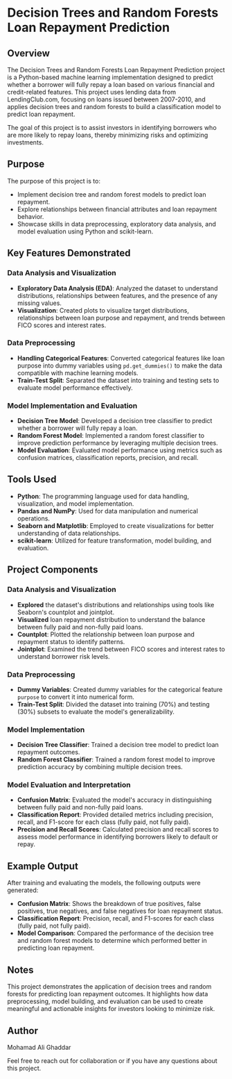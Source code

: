 # Decision Trees and Random Forests Loan Repayment Prediction

## Overview

The Decision Trees and Random Forests Loan Repayment Prediction project is a Python-based machine learning implementation designed to predict whether a borrower will fully repay a loan based on various financial and credit-related features. This project uses lending data from LendingClub.com, focusing on loans issued between 2007-2010, and applies decision trees and random forests to build a classification model to predict loan repayment.

The goal of this project is to assist investors in identifying borrowers who are more likely to repay loans, thereby minimizing risks and optimizing investments.

## Purpose

The purpose of this project is to:

- Implement decision tree and random forest models to predict loan repayment.
- Explore relationships between financial attributes and loan repayment behavior.
- Showcase skills in data preprocessing, exploratory data analysis, and model evaluation using Python and scikit-learn.

## Key Features Demonstrated

### Data Analysis and Visualization

- **Exploratory Data Analysis (EDA)**: Analyzed the dataset to understand distributions, relationships between features, and the presence of any missing values.
- **Visualization**: Created plots to visualize target distributions, relationships between loan purpose and repayment, and trends between FICO scores and interest rates.

### Data Preprocessing

- **Handling Categorical Features**: Converted categorical features like loan purpose into dummy variables using `pd.get_dummies()` to make the data compatible with machine learning models.
- **Train-Test Split**: Separated the dataset into training and testing sets to evaluate model performance effectively.

### Model Implementation and Evaluation

- **Decision Tree Model**: Developed a decision tree classifier to predict whether a borrower will fully repay a loan.
- **Random Forest Model**: Implemented a random forest classifier to improve prediction performance by leveraging multiple decision trees.
- **Model Evaluation**: Evaluated model performance using metrics such as confusion matrices, classification reports, precision, and recall.

## Tools Used

- **Python**: The programming language used for data handling, visualization, and model implementation.
- **Pandas and NumPy**: Used for data manipulation and numerical operations.
- **Seaborn and Matplotlib**: Employed to create visualizations for better understanding of data relationships.
- **scikit-learn**: Utilized for feature transformation, model building, and evaluation.

## Project Components

### Data Analysis and Visualization

- **Explored** the dataset's distributions and relationships using tools like Seaborn's countplot and jointplot.
- **Visualized** loan repayment distribution to understand the balance between fully paid and non-fully paid loans.
- **Countplot**: Plotted the relationship between loan purpose and repayment status to identify patterns.
- **Jointplot**: Examined the trend between FICO scores and interest rates to understand borrower risk levels.

### Data Preprocessing

- **Dummy Variables**: Created dummy variables for the categorical feature `purpose` to convert it into numerical form.
- **Train-Test Split**: Divided the dataset into training (70%) and testing (30%) subsets to evaluate the model's generalizability.

### Model Implementation

- **Decision Tree Classifier**: Trained a decision tree model to predict loan repayment outcomes.
- **Random Forest Classifier**: Trained a random forest model to improve prediction accuracy by combining multiple decision trees.

### Model Evaluation and Interpretation

- **Confusion Matrix**: Evaluated the model's accuracy in distinguishing between fully paid and non-fully paid loans.
- **Classification Report**: Provided detailed metrics including precision, recall, and F1-score for each class (fully paid, not fully paid).
- **Precision and Recall Scores**: Calculated precision and recall scores to assess model performance in identifying borrowers likely to default or repay.

## Example Output

After training and evaluating the models, the following outputs were generated:

- **Confusion Matrix**: Shows the breakdown of true positives, false positives, true negatives, and false negatives for loan repayment status.
- **Classification Report**: Precision, recall, and F1-scores for each class (fully paid, not fully paid).
- **Model Comparison**: Compared the performance of the decision tree and random forest models to determine which performed better in predicting loan repayment.

## Notes

This project demonstrates the application of decision trees and random forests for predicting loan repayment outcomes. It highlights how data preprocessing, model building, and evaluation can be used to create meaningful and actionable insights for investors looking to minimize risk.

## Author

Mohamad Ali Ghaddar

Feel free to reach out for collaboration or if you have any questions about this project.

